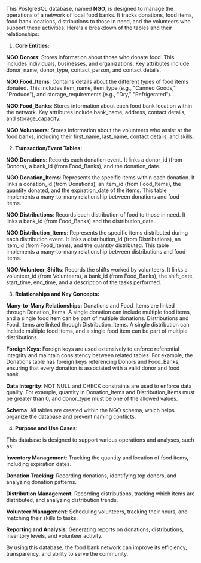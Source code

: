 This PostgreSQL database, named **NGO**, is designed to manage the operations of a network of local food banks. It tracks donations, food items, food bank locations, distributions to those in need, and the volunteers who support these activities. Here's a breakdown of the tables and their relationships:

1) **Core Entities:**


**NGO.Donors**: Stores information about those who donate food. This includes individuals, businesses, and organizations. Key attributes include donor_name, donor_type, contact_person, and contact details.

**NGO.Food_Items**: Contains details about the different types of food items donated. This includes item_name, item_type (e.g., "Canned Goods," "Produce"), and storage_requirements (e.g., "Dry," "Refrigerated").

**NGO.Food_Banks**: Stores information about each food bank location within the network. Key attributes include bank_name, address, contact details, and storage_capacity.

**NGO.Volunteers**: Stores information about the volunteers who assist at the food banks, including their first_name, last_name, contact details, and skills.

2) **Transaction/Event Tables:**

**NGO.Donations**: Records each donation event. It links a donor_id (from Donors), a bank_id (from Food_Banks), and the donation_date.

**NGO.Donation_Items**: Represents the specific items within each donation. It links a donation_id (from Donations), an item_id (from Food_Items), the quantity donated, and the expiration_date of the items. This table implements a many-to-many relationship between donations and food items.

**NGO.Distributions**: Records each distribution of food to those in need. It links a bank_id (from Food_Banks) and the distribution_date.

**NGO.Distribution_Items**: Represents the specific items distributed during each distribution event. It links a distribution_id (from Distributions), an item_id (from Food_Items), and the quantity distributed. This table implements a many-to-many relationship between distributions and food items.

**NGO.Volunteer_Shifts**: Records the shifts worked by volunteers. It links a volunteer_id (from Volunteers), a bank_id (from Food_Banks), the shift_date, start_time, end_time, and a description of the tasks performed.

3) **Relationships and Key Concepts:**

**Many-to-Many Relationships:**
Donations and Food_Items are linked through Donation_Items. A single donation can include multiple food items, and a single food item can be part of multiple donations.
Distributions and Food_Items are linked through Distribution_Items. A single distribution can include multiple food items, and a single food item can be part of multiple distributions.

**Foreign Keys**: Foreign keys are used extensively to enforce referential integrity and maintain consistency between related tables. For example, the Donations table has foreign keys referencing Donors and Food_Banks, ensuring that every donation is associated with a valid donor and food bank.

**Data Integrity**: NOT NULL and CHECK constraints are used to enforce data quality. For example, quantity in Donation_Items and Distribution_Items must be greater than 0, and donor_type must be one of the allowed values.

**Schema**: All tables are created within the NGO schema, which helps organize the database and prevent naming conflicts.

4) **Purpose and Use Cases:**

This database is designed to support various operations and analyses, such as:

**Inventory Management**: Tracking the quantity and location of food items, including expiration dates.

**Donation Tracking**: Recording donations, identifying top donors, and analyzing donation patterns.

**Distribution Management**: Recording distributions, tracking which items are distributed, and analyzing distribution trends.

**Volunteer Management**: Scheduling volunteers, tracking their hours, and matching their skills to tasks.

**Reporting and Analysis**: Generating reports on donations, distributions, inventory levels, and volunteer activity.

By using this database, the food bank network can improve its efficiency, transparency, and ability to serve the community.
